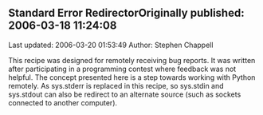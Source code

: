## Standard Error RedirectorOriginally published: 2006-03-18 11:24:08 
Last updated: 2006-03-20 01:53:49 
Author: Stephen Chappell 
 
This recipe was designed for remotely receiving bug reports. It was written after participating in a programming contest where feedback was not helpful. The concept presented here is a step towards working with Python remotely. As sys.stderr is replaced in this recipe, so sys.stdin and sys.stdout can also be redirect to an alternate source (such as sockets connected to another computer).